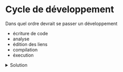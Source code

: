 # Cycle de développement

Dans quel ordre devrait se passer un développement
- écriture de code
- analyse
- édition des liens
- compilation
- éxecution


<details>
<summary>Solution</summary>

1. analyse
2. écriture de code
3. compilation
4. édition des liens
5. éxecution

**NB** : la compilation et l'édition des liens est faite en séquence souvent de manière *transparente* 

</details>
